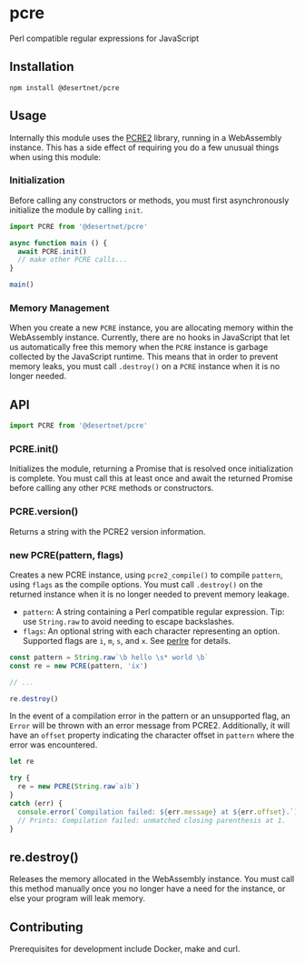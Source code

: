 # pcre

Perl compatible regular expressions for JavaScript

## Installation

```
npm install @desertnet/pcre
```

## Usage

Internally this module uses the [PCRE2](https://pcre.org/) library, running
in a WebAssembly instance. This has a side effect of requiring you do
a few unusual things when using this module:

### Initialization

Before calling any constructors or methods, you must first asynchronously initialize the module by calling `init`.

```javascript
import PCRE from '@desertnet/pcre'

async function main () {
  await PCRE.init()
  // make other PCRE calls...
}

main()
```

### Memory Management

When you create a new `PCRE` instance, you are allocating memory within the
WebAssembly instance. Currently, there are no hooks in JavaScript that
let us automatically free this memory when the `PCRE` instance is garbage
collected by the JavaScript runtime. This means that in order to prevent
memory leaks, you must call `.destroy()` on a `PCRE` instance when it
is no longer needed.

## API

```javascript
import PCRE from '@desertnet/pcre'
```

### PCRE.init()

Initializes the module, returning a Promise that is resolved once
initialization is complete. You must call this at least once and await the
returned Promise before calling any other `PCRE` methods or constructors.

### PCRE.version()

Returns a string with the PCRE2 version information.

### new PCRE(pattern, flags)

Creates a new PCRE instance, using `pcre2_compile()` to compile `pattern`,
using `flags` as the compile options. You must call `.destroy()` on the
returned instance when it is no longer needed to prevent memory leakage.

  - `pattern`: A string containing a Perl compatible regular expression.
    Tip: use `String.raw` to avoid needing to escape backslashes.
  - `flags`: An optional string with each character representing an option.
    Supported flags are `i`, `m`, `s`, and `x`. See
    [perlre](http://perldoc.perl.org/perlre.html) for details.

```javascript
const pattern = String.raw`\b hello \s* world \b`
const re = new PCRE(pattern, 'ix')

// ...

re.destroy()
```

In the event of a compilation error in the pattern or an unsupported flag,
an `Error` will be thrown with an error message from PCRE2. Additionally, it
will have an `offset` property indicating the character offset in `pattern`
where the error was encountered.

```javascript
let re

try {
  re = new PCRE(String.raw`a)b`)
}
catch (err) {
  console.error(`Compilation failed: ${err.message} at ${err.offset}.`)
  // Prints: Compilation failed: unmatched closing parenthesis at 1.
}
```

## re.destroy()

Releases the memory allocated in the WebAssembly instance. You must call this
method manually once you no longer have a need for the instance, or else
your program will leak memory.

## Contributing

Prerequisites for development include Docker, make and curl.
